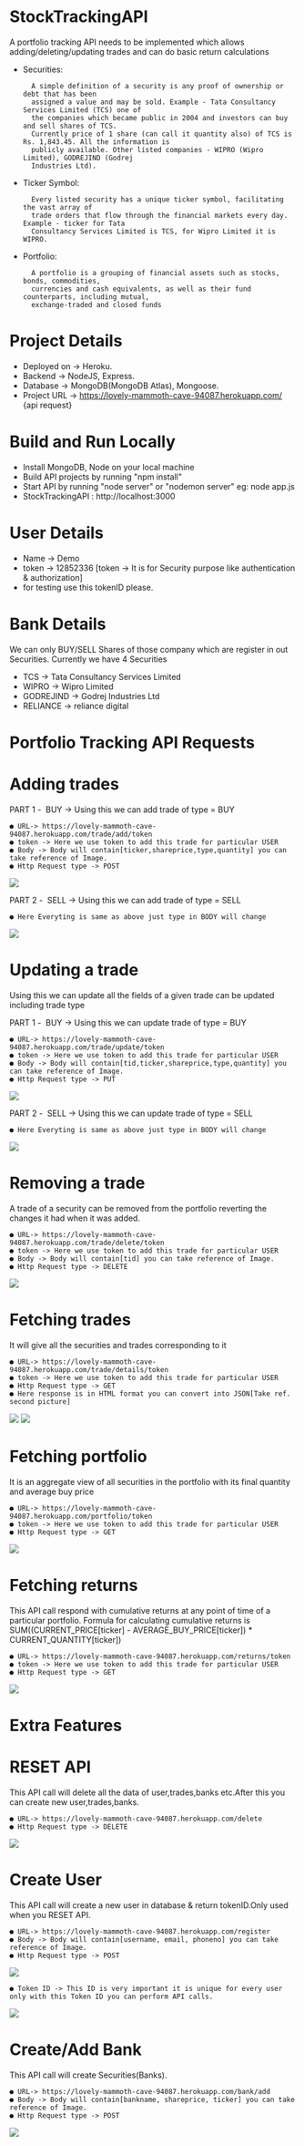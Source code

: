 # StockTrackingAPI
A portfolio tracking API needs to be implemented which allows adding/deleting/updating trades
and can do basic return calculations

- Securities: 

        A simple definition of a security is any proof of ownership or debt that has been
        assigned a value and may be sold. Example - Tata Consultancy Services Limited (TCS) one of
        the companies which became public in 2004 and investors can buy and sell shares of TCS.
        Currently price of 1 share (can call it quantity also) of TCS is Rs. 1,843.45. All the information is
        publicly available. Other listed companies - WIPRO (Wipro Limited), GODREJIND (Godrej
        Industries Ltd).

- Ticker Symbol: 

        Every listed security has a unique ticker symbol, facilitating the vast array of
        trade orders that flow through the financial markets every day. Example - ticker for Tata
        Consultancy Services Limited is TCS, for Wipro Limited it is WIPRO.

- Portfolio: 

        A portfolio is a grouping of financial assets such as stocks, bonds, commodities,
        currencies and cash equivalents, as well as their fund counterparts, including mutual,
        exchange-traded and closed funds

# Project Details
- Deployed on -> Heroku.
- Backend -> NodeJS, Express.
- Database -> MongoDB(MongoDB Atlas), Mongoose.
- Project URL -> https://lovely-mammoth-cave-94087.herokuapp.com/ {api request}

# Build and Run Locally
- Install MongoDB, Node on your local machine
- Build API projects by running "npm install"
- Start API by running "node server" or "nodemon server" eg: node app.js
- StockTrackingAPI : http://localhost:3000

# User Details
- Name -> Demo
- token -> 12852336 [token -> It is for Security purpose like authentication & authorization]
- for testing use this tokenID please.

# Bank Details
We can only BUY/SELL Shares of those company which are register in out Securities.
Currently we have 4 Securities
- TCS -> Tata Consultancy Services Limited 
- WIPRO -> Wipro Limited
- GODREJIND -> Godrej Industries Ltd
- RELIANCE -> reliance digital

# Portfolio Tracking API Requests

# Adding trades 

PART 1 - ​ BUY -> Using this we can add trade of type = BUY

    ● URL-> https://lovely-mammoth-cave-94087.herokuapp.com/trade/add/token
    ● token -> Here we use token to add this trade for particular USER
    ● Body -> Body will contain[ticker,shareprice,type,quantity] you can take reference of Image.
    ● Http Request type -> POST
    
   ![](Screeshot/BUYTRADE.png)
   
PART 2 - ​ SELL -> Using this we can add trade of type = SELL

    ● Here Everyting is same as above just type in BODY will change
    
   ![](Screeshot/SELLTRADE.png)
   
# Updating a trade
Using this we can update all the fields of a given trade can be updated including trade type


PART 1 - ​ BUY -> Using this we can update trade of type = BUY

    ● URL-> https://lovely-mammoth-cave-94087.herokuapp.com/trade/update/token
    ● token -> Here we use token to add this trade for particular USER
    ● Body -> Body will contain[tid,ticker,shareprice,type,quantity] you can take reference of Image.
    ● Http Request type -> PUT
    
   ![](Screeshot/UPDATEBUY.png)
   
PART 2 - ​ SELL -> Using this we can update trade of type = SELL

    ● Here Everyting is same as above just type in BODY will change
    
   ![](Screeshot/UPDATESELL.png)


# Removing a trade
A trade of a security can be removed from the portfolio reverting the changes it had when it was added.

    ● URL-> https://lovely-mammoth-cave-94087.herokuapp.com/trade/delete/token
    ● token -> Here we use token to add this trade for particular USER
    ● Body -> Body will contain[tid] you can take reference of Image.
    ● Http Request type -> DELETE
    
   ![](Screeshot/DELETETRADE.png)

# Fetching trades
It will give all the securities and trades corresponding to it

    ● URL-> https://lovely-mammoth-cave-94087.herokuapp.com/trade/details/token
    ● token -> Here we use token to add this trade for particular USER
    ● Http Request type -> GET
    ● Here response is in HTML format you can convert into JSON[Take ref. second picture]
    
   ![](Screeshot/TRADEDETAILSHTML.png)
   ![](Screeshot/TRADEDETAILSJSON.png)

# Fetching portfolio
It is an aggregate view of all securities in the portfolio with its final quantity and average buy price

    ● URL-> https://lovely-mammoth-cave-94087.herokuapp.com/portfolio/token
    ● token -> Here we use token to add this trade for particular USER
    ● Http Request type -> GET
    
   ![](Screeshot/USERPORTFOLIO.png)
   
# Fetching returns
This API call respond with cumulative returns at any point of time of a particular portfolio. Formula for calculating
cumulative returns is SUM((CURRENT_PRICE[ticker] - AVERAGE_BUY_PRICE[ticker]) * CURRENT_QUANTITY[ticker])
    
    ● URL-> https://lovely-mammoth-cave-94087.herokuapp.com/returns/token
    ● token -> Here we use token to add this trade for particular USER
    ● Http Request type -> GET
    
   ![](Screeshot/USERRETURNS.png)

# Extra Features

# RESET API
This API call will delete all the data of user,trades,banks etc.After this you can create new user,trades,banks. 
    
    ● URL-> https://lovely-mammoth-cave-94087.herokuapp.com/delete
    ● Http Request type -> DELETE
    
   ![](Screeshot/DELETEAPIDATA.png)

# Create User

This API call will create a new user in database & return tokenID.Only used when you RESET API.
    
    ● URL-> https://lovely-mammoth-cave-94087.herokuapp.com/register
    ● Body -> Body will contain[username, email, phoneno] you can take reference of Image.
    ● Http Request type -> POST
    
   ![](Screeshot/REGISTER.png)
   
    ● Token ID -> This ID is very important it is unique for every user only with this Token ID you can perform API calls.
    
   ![](Screeshot/TOKENID.png)

# Create/Add Bank
This API call will create Securities(Banks). 
    
    ● URL-> https://lovely-mammoth-cave-94087.herokuapp.com/bank/add
    ● Body -> Body will contain[bankname, shareprice, ticker] you can take reference of Image.
    ● Http Request type -> POST
    
   ![](Screeshot/CREATEBANK.png)
